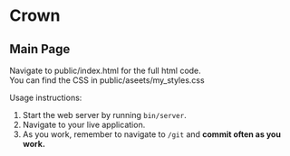 # Crown

## Main Page

Navigate to public/index.html for the full html code.  
You can find the CSS in public/aseets/my_styles.css

Usage instructions: 
 1. Start the web server by running `bin/server`.
 2. Navigate to your live application.
 3. As you work, remember to navigate to `/git` and **commit often as you work.**
